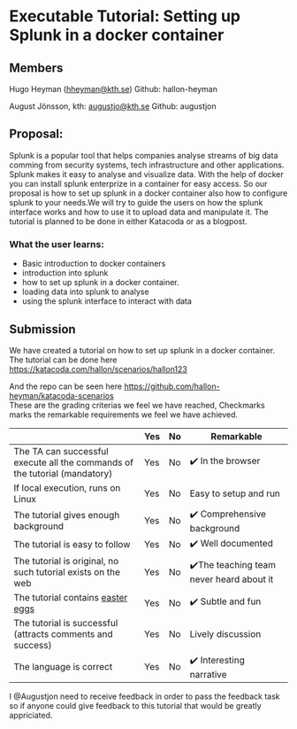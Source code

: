 # Executable Tutorial: Setting up Splunk in a docker container
## Members
Hugo Heyman (hheyman@kth.se) 
Github: hallon-heyman

August Jönsson, kth: augustjo@kth.se
Github: augustjon

## Proposal:
Splunk is a popular tool that helps companies analyse streams of big data comming from security systems, tech infrastructure and other applications. Splunk makes it easy to analyse and visualize data. With the help of docker you can install splunk enterprize in a container for easy access. So our proposal is how to set up splunk in a docker container also how to configure splunk to your needs.We will try to guide the users on how the splunk interface works and how to use it to upload data and manipulate it. The tutorial is planned to be done in either Katacoda or as a blogpost.

### What the user learns:
- Basic introduction to docker containers
- introduction into splunk
- how to set up splunk in a docker container.
- loading data into splunk to analyse
- using the splunk interface to interact with data

## Submission

We have created a tutorial on how to set up splunk in a docker container.  
The tutorial can be done here https://katacoda.com/hallon/scenarios/hallon123

And the repo can be seen here
https://github.com/hallon-heyman/katacoda-scenarios  
These are the grading criterias we feel we have reached, Checkmarks marks the remarkable requirements we feel we have achieved.

|                                             | Yes | No | Remarkable |
|-------------------------------------------- | ----|----|-------------|
|The TA can successful execute all the commands of the tutorial (mandatory) | Yes | No | :heavy_check_mark: In the browser |
|If local execution, runs on Linux | Yes | No | Easy to setup and run  |
|The tutorial gives enough background | Yes | No | :heavy_check_mark: Comprehensive background |
|The tutorial is easy to follow  | Yes | No |:heavy_check_mark:  Well documented | 
|The tutorial is original, no such tutorial exists on the web | Yes | No | :heavy_check_mark:The teaching team never heard about it | (There exists guides but we could not find an interactive tutorial)
|The tutorial contains [easter eggs](https://github.com/OrkoHunter/python-easter-eggs) | Yes | No | :heavy_check_mark: Subtle and fun |
|The tutorial is successful (attracts comments and success) | Yes | No | Lively discussion |
|The language is correct | Yes | No | :heavy_check_mark: Interesting narrative  |

I @Augustjon need to receive feedback in order to pass the feedback task so if anyone could give feedback to this tutorial that would be greatly appriciated.